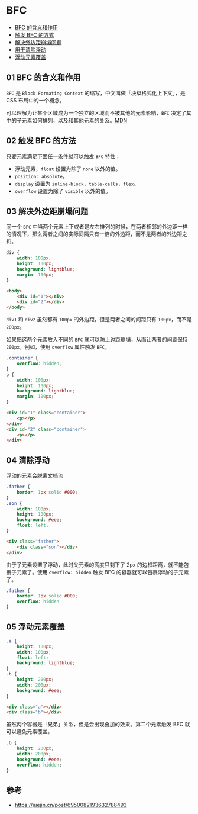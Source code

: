 # BFC 

- [BFC 的含义和作用](#01-BFC-的含义和作用)
- [触发 BFC 的方式](#02-触发-BFC-的方式)
- [解决外边距崩塌问题](03-解决外边距崩塌问题)
- [用于清除浮动](#04-清除浮动)
- [浮动元素覆盖](#05-浮动元素覆盖)


## 01 BFC 的含义和作用
`BFC` 是 `Block Formating Context` 的缩写，中文叫做「块级格式化上下文」，是 CSS 布局中的一个概念。

可以理解为让某个区域成为一个独立的区域而不被其他的元素影响，`BFC` 决定了其中的子元素如何排列，以及和其他元素的关系。[MDN](https://developer.mozilla.org/zh-CN/docs/Web/Guide/CSS/Block_formatting_context)


## 02 触发 BFC 的方法
只要元素满足下面任一条件就可以触发 `BFC` 特性：

- 浮动元素，`float` 设置为除了 `none` 以外的值。
- `position: absolute`。
- `display` 设置为 `inline-block`，`table-cells`，`flex`。
- `overflow` 设置为除了 `visible` 以外的值。


## 03 解决外边距崩塌问题
同一个 `BFC` 中当两个元素上下或者是左右排列的时候，在两者相邻的外边距一样的情况下，那么两者之间的实际间隔只有一倍的外边距，而不是两者的外边距之和。

```css
div {
    width: 100px;
    height: 100px;
    background: lightblue;
    margin: 100px;
}
```

```html
<body>
    <div id="1"></div>
    <div id="2"></div>
</body>
```
`div1` 和 `div2` 虽然都有 `100px` 的外边距，但是两者之间的间距只有 `100px`，而不是 `200px`。

如果把这两个元素放入不同的 `BFC` 就可以防止边距崩塌，从而让两者的间距保持 `200px`。例如，使用 `overflow` 属性触发 `BFC`。

```css
.container {
	overflow: hidden;
}
p {
    width: 100px;
    height: 100px;
    background: lightblue;
    margin: 100px;
}
```

```html
<div id="1" class="container">
    <p></p>
</div>
<div id="2" class="container">
    <p></p>
</div>
```


## 04 清除浮动
浮动的元素会脱离文档流

```css
.father {
    border: 1px solid #000;
}
.son {
    width: 100px;
    height: 100px;
    background: #eee;
    float: left;
}
```

```html
<div class="father">
    <div class="son"></div>
</div>
```

由于子元素设置了浮动，此时父元素的高度只剩下了 2px 的边框距离，就不能包裹子元素了。使用 `overflow: hidden` 触发 BFC 的容器就可以包裹浮动的子元素了。

```css
.father {
    border: 1px solid #000;
    overflow: hidden
}
```

## 05 浮动元素覆盖

```css
.a {
    height: 100px;
    width: 100px;
    float: left;
    background: lightblue;
}
.b {
    height: 200px;
    width: 200px;
    background: #eee;
}
```

```html
<div class="a"></div>
<div class="b"></div>
```

虽然两个容器是「兄弟」关系，但是会出现叠加的效果。第二个元素触发 BFC 就可以避免元素覆盖。

```css
.b {
    height: 200px;
    width: 200px;
    background: #eee;
    overflow: hidden;
}
```


## 参考
- https://juejin.cn/post/6950082193632788493